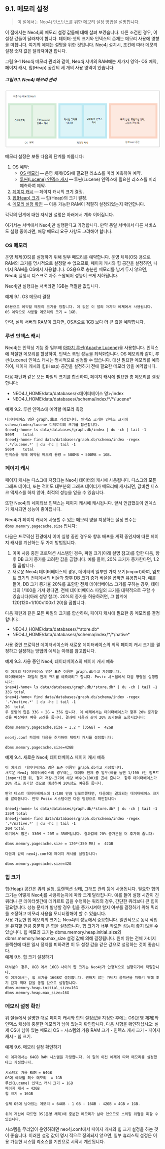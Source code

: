 ## 9.1. 메모리 설정
> 이 절에서는 Neo4j 인스턴스를 위한 메모리 설정 방법을 설명합니다.  

<span class="glyphicon glyphicon-info-sign" aria-hidden="true"> </span> 이 절에서는 Neo4j의 메모리 설정 값들에 대해 살펴 보겠습니다. 다른 조건인 경우, 이 설정 값들이 달라져야 합니다. 데이터-셋의 크기와 인덱스의 존재는 메모리 사용에 영향을 미칩니다. 여기의 예제는 설명을 위한 것입니다. Neo4j 설치시, 조건에 따라 메모리 설정 숫자 값은 달라져야만 합니다.  

그림 9-1 Neo4j 메모리 관리와 같이, Neo4j 서버의 RAM에는 세가지 영역- OS 예약, 페이지 캐시, 힙(Heap) 공간의 세 개의 사용 영역이 있습니다:  
##### 그림 9.1. Neo4j 메모리 관리
![](./9_1.png)

메모리 설정은 보통 다음의 단계를 따릅니다:

1. OS 예약:  
   * [OS 메모리](#os-메모리) — 운영 체제(OS)에 필요한 리소스를 미리 예측하여 예약.
   * [루씬(Lucene) 인덱스 캐시](#루씬-인덱스-캐시) — 루씬(Lucene) 인덱스에 필요한 리소스를 미리 예측하여 예약.
2. [페이지 캐시](#페이지-캐시) — 페이지 캐시의 크기 결정.
3. [힙(Heap) 크기](#힙-크기) — 힙(Heap)의 크기 결정.
4. [메모리 설정 확인](#메모리-설정-확인) — 이용 가능한 RAM이 적절히 설정되었는지 확인합니다.   

각각의 단계에 대한 자세한 설명은 아래에서 계속 이어집니다.

여기서는 서버에서 Neo4j만 실행한다고 가정합니다. 만약 동일 서버에서 다른 서비스도 실행 중이라면, 해당 메모리 요구 사항도 고려해야 합니다.

### OS 메모리
운영 체제(OS)를 실행하기 위해 일부 메모리를 예약합니다. 운영 체제(OS) 용으로 RAM의 크기를 명시적으로 설정할 수 없으므로, 페이지 캐시와 힙 공간을 설정하면, 나머지 RAM을 OS에서 사용합니다. OS용으로 충분한 메모리를 남겨 두지 않으면, Neo4j 실행시 디스크로 자주 스왑되어 성능이 크게 저하됩니다.

Neo4j만 실행되는 서버라면 1GB는 적절한 값입니다.

예제 9.1. OS 메모리 결정
```
OS용으로 예약할 메모리 크기를 정합니다. 이 값은 이 절의 마지막 예제에서 사용됩니다.
OS 예약으로 사용할 메모리의 크기 = 1GB.
```
만약, 실제 서버의 RAM이 크다면, OS용으로 1GB 보다 더 큰 값을 예약합니다.

### 루씬 인덱스 캐시
Neo4j는 인덱싱 기능 중 일부에 [아파치 루씬(Apache Lucene)](https://lucene.apache.org/)을 사용합니다. 인덱스에 적절한 메모리를 할당하여, 인덱스 룩업 성능을 최적화합니다. OS 메모리와 같이, 루씬(Lucene) 인덱스 캐시는 명시적으로 설정할 수 없습니다. 대신 필요한 메모리를 예측하여, 페이지 캐시와 힙(Heap) 공간을 설정하기 전에 필요한 메모리 양을 예약합니다.  

다음 패턴과 같은 모든 파일의 크기를 합산하여, 페이지 캐시에 필요한 총 메모리를 결정합니다:
* NEO4J_HOME/data/databases/<데이터베이스 명>/index
* NEO4J_HOME/data/databases/<database-name>/schema/index/\*/\*/lucene\*

예제 9.2. 루씬 인덱스에 예약할 메모리 측정
```
데이터베이스 명은 graph.db로 가정합니다. 인덱스 크기는 인덱스 크기에 schema/index/lucene 디렉토리의 크기를 합산합니다.  
$neo4j-home> ls data/databases/graph.db/index | du -ch | tail -1
500M    total
$neo4j-home> find data/databases/graph.db/schema/index -regex '.*/lucene.*' | du -hc | tail -1
500M    total
인덱스를 위해 예약될 메모리 용량 = 500MB + 500MB = 1GB.
```
### 페이지 캐시
페이지 캐시는 디스크에 저장되는 Neo4j 데이터의 캐시에 사용됩니다. 디스크의 모든 그래프 데이터, 또는 적어도 대부분의 그래프 데이터가 메모리에 캐시되면, 값비싼 디스크 액세스를 하지 않아, 최적의 성능을 얻을 수 있습니다.  

또한 Neo4j의 네이티브 인덱스는 페이지 캐시에 캐시됩니다. 앞서 언급했듯이 인덱스가 캐시되면 성능이 좋아집니다.  

Neo4j가 페이지 캐시에 사용할 수 있는 메모리 양을 지정하는 설정 변수는 `dbms.memory.pagecache.size` 입니다:

다음은 프로덕션 환경에서 이미 실행 중인 경우와 향후 배포를 계획 중인지에 따른 페이지 캐시를 계산하는 두 가지 방법입니다.

1. 이미 사용 중인 프로덕션 시스템인 경우, 파일 크기(아래 설명 참고)를 합한 다음, 향후 DB 크기 증가를 고려한 값을 곱합니다. 예를 들어, 20% 크기가 증가한다면, 1.2를 곱합니다.
2. 새로운 Neo4j 데이터베이스의 경우, 데이터의 일부만 가져 오기(import)하여, 임포트 크기의 전체에서의 비율과 향후 DB 크기 증가 비율을 곱하면 유용합니다. 예를 들어, DB 크기 증가율 20%를 포함한 전체 데이터베이스 크기를 구하는 경우, 데이터의 1/100을 가져 왔다면, 전체 데이터베이스 파일의 크기를 대략적으로 구할 수 있습니다(아래 설명 참고). 20%의 증가를 허용하려면, 그 합계에 120(120=1/100x100x1.20)을 곱합니다.

다음 패턴과 같은 모든 파일의 크기를 합산하여, 페이지 캐시에 필요한 총 메모리를 결정합니다::

* NEO4J_HOME/data/databases/<database-name>/\*store.db\*
* NEO4J_HOME/data/databases/<database-name>/schema/index/\*/\*/native\*

사용 중인 프로덕션 데이터베이스와 새로운 데이터베이스의 최적 페이지 캐시 크기를 결정하고 설정하는 방법의 예제는 아래를 참고합니다.

예제 9.3. 사용 중인 Neo4j 데이터베이스의 페이지 캐시 예측
```
이 예제의 데이터베이스 명은 표준 이름인 graph.db라고 가정합니다.
데이터베이스 파일의 전체 크기를 예측하려고 합니다. Posix 시스템에서 다음 명령을 실행합니다:
$neo4j-home> ls data/databases/graph.db/*store.db* | du -ch | tail -1
33G total
$neo4j-home> find data/databases/graph.db/schema/index -regex '.*/native.*' | du -hc | tail -1
2G  total
두 용량의 합은 33G + 2G = 35G 입니다. 이 예제에서는 데이터베이스가 향후 20% 증가할 것을 예상하여 여유 공간을 둡니다. 결과에 다음과 같이 20% 증가분을 포함시킵니다:

dbms.memory.pagecache.size = 1.2 * (35GB) =  42GB

neo4j.conf 파일에 다음을 추가하여 페이지 캐시를 설정합니다:

dbms.memory.pagecache.size=42GB
```
예제 9.4. 새로운 Neo4j 데이터베이스 페이지 캐시 예측
```
이 예제의  데이터베이스 명은 표준 이름인 graph.db라고 가정합니다.
새로운 Neo4j 데이터베이스의 경우에는, 데이터 전체 중 일부(예를 들면 1/100 )만 임포트(import)한 뒤, 결과 저장-크기에 해당 배수(x100)를 곱해 줍니다. 향후 데이터베이스가 20% 정도 증가할 것으로 예상하여 20%정도 여유를 둡니다.

만약 테스트 데이터베이스에 1/100 만큼 임포트했다면, 다음에는 결과되는 데이터베이스 크기를 알아봅니다. 만약 Posix 시스템이면 다음 명령으로 확인합니다:  

$neo4j-home> ls data/databases/graph.db/*store.db* | du -ch | tail -1
330M total
$neo4j-home> find data/databases/graph.db/schema/index -regex '.*/native.*' | du -hc | tail -1
20M total
여기에서 합은: 330M + 20M = 350M입니다. 결과값에 20% 증가분을 더 추가해 줍니다:

dbms.memory.pagecache.size = 120*(350 MB) =  42GB

다음과 같이 neo4j.conf에 페이지 캐시를 설정합니다:

dbms.memory.pagecache.size=42G
```
### 힙 크기
힙(Heap) 공간은 쿼리 실행, 트랜잭션 상태, 그래프 관리 등에 사용됩니다. 필요한 힙의 크기는 어떻게 Neo4j를 사용하는지에 따라 크게 달라집니다. 예를 들어 실행 시간이 긴 쿼리나 큰 데이터셋간에 데카르트 곱을 수행하는 쿼리의 경우, 간단한 쿼리보다 큰 힙이 필요합니다. 성능 문제가 발생할 경우 힙을 증가시켜야 할지 여부를 결정하기 위해 쿼리를 조정하고 메모리 사용을 모니터링해야 할 수 있습니다.  
사용 가능한 힙 메모리의 크기는 Neo4j의 성능에서 중요합니다. 일반적으로 동시 작업을 유지할 만큼 충분히 큰 힙을 설정합니다. 힙 크기가 너무 작으면 성능이 좋지 않을 수 있습니다.
힙 메모리 크기는 dbms.memory.heap.initial_size와 dbms.memory.heap.max_size 설정 값에 의해 결정됩니다. 원치 않는 전체 가비지 콜렉션에 따른 일시 정지를 피하려면 이 두 설정 값을 같은 값으로 설정하는 것이 좋습니다.  
예제 9.5. 힙 크기 설정하기
```
대부분의 경우, 8GB 에서 16GB 사이의 힙 크기는 Neo4j가 안정적으로 실행되기에 적절합니다.  
이 예제에서는, 힙 크기를 16GB로 설정합니다. 원하지 않는 가비지 콜렉션을 피하기 위해 초기 값과 최대 값을 동일 값으로 설정합니다.  
dbms.memory.heap.initial_size=16G
dbms.memory.heap.max_size=16G
```
### 메모리 설정 확인
위 절들에서 설명한 대로 페이지 캐시와 힙의 설정값을 지정한 후에는 OS(운영 체제)와 인덱스 캐싱에 충분한 메모리가 남아 있는지 확인합니다. 다음 사항을 확인하십시오:
실제 OS에 남아 있는 메모리 OS = 시스템의 가용 RAM 크기 - 인덱스 캐시 크기 - 페이지 캐시 - 힙 크기.

예제 9.6. 메모리 설정 확인하기
```
이 예제에서는 64GB RAM 시스템을 가정합니다. 이 절의 이전 예제에 따라 메모리를 설정했다고 가정합니다.  

시스템의 가용 RAM = 64GB
OS에 예약할 최소 메모리  = 1GB
루씬(Lucene) 인덱스 캐시 크기 = 1GB
페이지 캐시 = 42GB
힙 크기 = 16GB

실제 OS에 남아있는 메모리 = 64GB - 1 GB - 16GB - 42GB = 4GB > 1GB.  

위의 계산에 따르면 OS(운영 체제)에 충분한 메모리가 남아 있으므로 스와핑 위험을 피할 수 있습니다.
```
<span class="glyphicon glyphicon-info-sign" aria-hidden="true"> </span> 시스템을 무리없이 운영하려면 neo4j.conf에서 페이지 캐시와 힙 크기 설정을 하는 것이 좋습니다. 이러한 설정 값이 명시 적으로 정의되지 않으면, 일부 휴리스틱 설정은 이용 가능한 시스템 리소스를 기반으로 시작시 계산됩니다.
